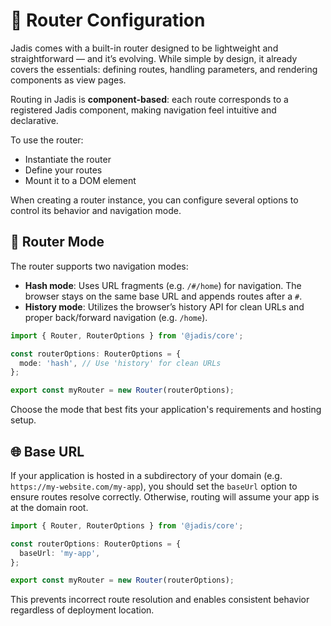 # 🚦 Router Configuration

Jadis comes with a built-in router designed to be lightweight and straightforward — and it’s evolving. While simple by design, it already covers the essentials: defining routes, handling parameters, and rendering components as view pages.

Routing in Jadis is **component-based**: each route corresponds to a registered Jadis component, making navigation feel intuitive and declarative.

To use the router:

- Instantiate the router
- Define your routes
- Mount it to a DOM element

When creating a router instance, you can configure several options to control its behavior and navigation mode.

## 🧭 Router Mode

The router supports two navigation modes:

- **Hash mode**: Uses URL fragments (e.g. `/#/home`) for navigation. The browser stays on the same base URL and appends routes after a `#`.
- **History mode**: Utilizes the browser’s history API for clean URLs and proper back/forward navigation (e.g. `/home`).

```typescript
import { Router, RouterOptions } from '@jadis/core';

const routerOptions: RouterOptions = {
  mode: 'hash', // Use 'history' for clean URLs
};

export const myRouter = new Router(routerOptions);
```

Choose the mode that best fits your application's requirements and hosting setup.

## 🌐 Base URL

If your application is hosted in a subdirectory of your domain (e.g. `https://my-website.com/my-app`), you should set the `baseUrl` option to ensure routes resolve correctly. Otherwise, routing will assume your app is at the domain root.

```typescript
import { Router, RouterOptions } from '@jadis/core';

const routerOptions: RouterOptions = {
  baseUrl: 'my-app',
};

export const myRouter = new Router(routerOptions);
```

This prevents incorrect route resolution and enables consistent behavior regardless of deployment location.
